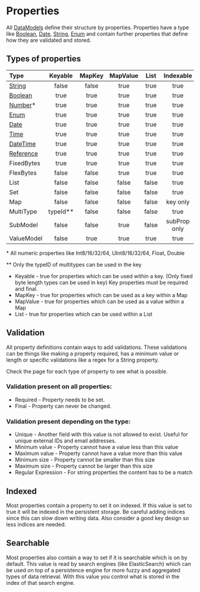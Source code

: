 # Properties

All [DataModels](../datamodel.md) define their structure by properties. Properties 
have a type like [Boolean](boolean.md), [Date](date.md), [String](string.md), 
[Enum](enum.md) and contain further properties that define how they are validated 
and stored.

## Types of properties

|Type                      |Keyable |MapKey |MapValue |List   |Indexable   |
|:-------------------------|:------:|:-----:|:-------:|:-----:|:----------:|
|[String](string.md)       |false   |false  |true     |true   |true        |
|[Boolean](boolean.md)     |true    |true   |true     |true   |true        |
|[Number](number.md)*      |true    |true   |true     |true   |true        |
|[Enum](enum.md)           |true    |true   |true     |true   |true        |
|[Date](date.md)           |true    |true   |true     |true   |true        |
|[Time](time.md)           |true    |true   |true     |true   |true        |
|[DateTime](datetime.md)   |true    |true   |true     |true   |true        |
|[Reference](reference.md) |true    |true   |true     |true   |true        |
|FixedBytes                |true    |true   |true     |true   |true        |
|FlexBytes                 |false   |false  |true     |true   |true        |
|List                      |false   |false  |false    |false  |true        |
|Set                       |false   |false  |false    |false  |true        |
|Map                       |false   |false  |false    |false  |key only    |
|MultiType                 |typeId**|false  |false    |false  |true        |
|SubModel                  |false   |false  |true     |false  |subProp only|
|ValueModel                |false   |true   |true     |true   |true        |

\* All numeric properties like Int8/16/32/64, UInt8/16/32/64, Float, Double 

\*\* Only the typeID of multitypes can be used in the key 


- Keyable - true for properties which can be used within a key. 
            (Only fixed byte length types can be used in key)
            Key properties must be required and final.
- MapKey - true for properties which can be used as a key within a Map
- MapValue - true for properties which can be used as a value within a Map
- List - true for properties which can be used within a List

## Validation

All property definitions contain ways to add validations. These validations
can be things like making a property required, has a minimum value or
length or specific validations like a regex for a String property.

Check the page for each type of property to see what is possible.

### Validation present on all properties:

* Required - Property needs to be set.
* Final - Property can never be changed.

### Validation present depending on the type:

* Unique - Another field with this value is not allowed to exist. Useful 
for unique external IDs and email addresses.
* Minimum value - Property cannot have a value less than this value
* Maximum value - Property cannot have a value more than this value
* Minimum size - Property cannot be smaller than this size
* Maximum size - Property cannot be larger than this size
* Regular Expression - For string properties the content has to be a match

## Indexed

Most properties contain a property to set it on indexed. If this value is set 
to true it will be indexed in the persistent storage. Be careful adding indices
since this can slow down writing data. Also consider a good key design so less
indices are needed.

## Searchable

Most properties also contain a way to set if it is searchable which is on by default.
This value is read by search engines (like ElasticSearch) which can be used
on top of a persistence engine for more fuzzy and aggregated types of data retrieval. 
With this value you control what is stored in the index of that search engine.